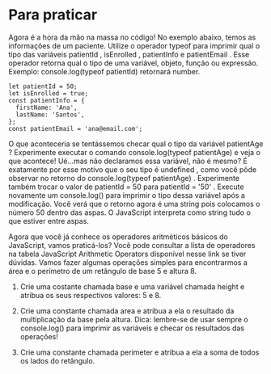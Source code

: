 # Para praticar

Agora é a hora da mão na massa no código! No exemplo abaixo, temos as informações de um paciente. Utilize o operador typeof para imprimir qual o tipo das variáveis patientId , isEnrolled , patientInfo e patientEmail . Esse operador retorna qual o tipo de uma variável, objeto, função ou expressão. Exemplo: console.log(typeof patientId) retornará number.

```
let patientId = 50;
let isEnrolled = true;
const patientInfo = {
  firstName: 'Ana',
  lastName: 'Santos',
};
const patientEmail = 'ana@email.com';
```

O que aconteceria se tentássemos checar qual o tipo da variável patientAge ? Experimente executar o comando console.log(typeof patientAge) e veja o que acontece! Ué...mas não declaramos essa variável, não é mesmo? É exatamente por esse motivo que o seu tipo é undefined , como você pôde observar no retorno do console.log(typeof patientAge) . Experimente também trocar o valor de patientId = 50 para patientId = '50' . Execute novamente um console.log() para imprimir o tipo dessa variável após a modificação. Você verá que o retorno agora é uma string pois colocamos o número 50 dentro das aspas. O JavaScript interpreta como string tudo o que estiver entre aspas.

Agora que você já conhece os operadores aritméticos básicos do JavaScript, vamos praticá-los? Você pode consultar a lista de operadores na tabela JavaScript Arithmetic Operators disponível nesse link se tiver dúvidas. Vamos fazer algumas operações simples para encontrarmos a área e o perímetro de um retângulo de base 5 e altura 8.

 1. Crie uma costante chamada base e uma variável chamada height e atribua os seus respectivos valores: 5 e 8.

 2. Crie uma constante chamada area e atribua a ela o resultado da multiplicação da base pela altura. Dica: lembre-se de usar sempre o console.log() para imprimir as variáveis e checar os resultados das operações!

 3. Crie uma constante chamada perimeter e atribua a ela a soma de todos os lados do retângulo.
 
